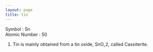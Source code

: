```yaml
---
layout: page
title: tin
---
```


Symbol : Sn  
Atomic Number : 50

1. Tin is mainly obtained from a tin oxide, SnO_2, called Cassiterite.